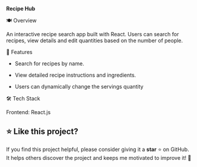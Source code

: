 **Recipe Hub**


🍽️ Overview

  An interactive recipe search app built with React. Users can search for recipes, view details and edit quantities based on the number of people.
  

🚀 Features

  - Search for recipes by name.

  - View detailed recipe instructions and ingredients.

  - Users can dynamically change the servings quantity

🛠️ Tech Stack

  Frontend: React.js


  ## ⭐ Like this project? 

If you find this project helpful, please consider giving it a **star** ⭐ on GitHub. It helps others discover the project and keeps me motivated to improve it! 🚀


